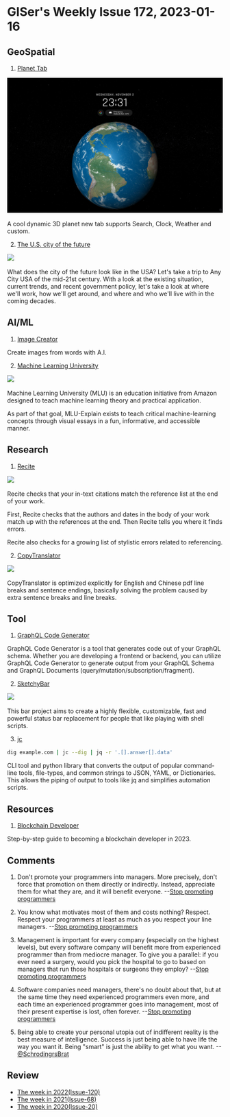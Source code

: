 # GISer's Weekly Issue 172, 2023-01-16

## GeoSpatial

1. [Planet Tab](https://github.com/Haojen/planet-tab)

![](https://github.com/Haojen/planet-tab/raw/main/src/assets/macOS-earth.jpg)

A cool dynamic 3D planet new tab supports Search, Clock, Weather and custom.

2. [The U.S. city of the future](https://noahpinion.substack.com/p/the-us-city-of-the-future)

![](https://substackcdn.com/image/fetch/w_1456,c_limit,f_webp,q_auto:good,fl_progressive:steep/https%3A%2F%2Fbucketeer-e05bbc84-baa3-437e-9518-adb32be77984.s3.amazonaws.com%2Fpublic%2Fimages%2F8d9760cb-6347-47e2-bc3d-cd3e74583722_1600x953.png)

What does the city of the future look like in the USA? Let's take a trip to Any City USA of the mid-21st century. With a look at the existing situation, current trends, and recent government policy, let's take a look at where we'll work, how we'll get around, and where and who we'll live with in the coming decades.

## AI/ML

1. [Image Creator](https://cn.bing.com/create)

Create images from words with A.I.

2. [Machine Learning University](https://mlu-explain.github.io/)

![](https://camo.githubusercontent.com/414c3a8e966b7498b5facf3e54bada00b83c9c8434900cacaaa189a6322bbcba/68747470733a2f2f63646e2e6265656b6b612e636f6d2f626c6f67696d672f61737365742f3230323230352f6267323032323035323530312e77656270)

Machine Learning University (MLU) is an education initiative from Amazon designed to teach machine learning theory and practical application.

As part of that goal, MLU-Explain exists to teach critical machine-learning concepts through visual essays in a fun, informative, and accessible manner.

## Research

1. [Recite](https://reciteworks.com/)

![](https://picx.zhimg.com/80/v2-076a23d7b7e202a84bda57b604eae0f4_720w.webp?source=1940ef5c)

Recite checks that your in-text citations match the reference list at the end of your work.

First, Recite checks that the authors and dates in the body of your work match up with the references at the end. Then Recite tells you where it finds errors.

Recite also checks for a growing list of stylistic errors related to referencing.

2. [CopyTranslator](https://github.com/CopyTranslator/CopyTranslator)

![](https://camo.githubusercontent.com/ff2573dcc00dcf1e6bad1a4d268f2efb3e5efd8f773a4b67276ea369cd06af6a/68747470733a2f2f73312e617831782e636f6d2f323031382f30392f31332f6945694952782e706e67)

CopyTranslator is optimized explicitly for English and Chinese pdf line breaks and sentence endings, basically solving the problem caused by extra sentence breaks and line breaks.

## Tool

1. [GraphQL Code Generator ](https://github.com/dotansimha/graphql-code-generator)

GraphQL Code Generator is a tool that generates code out of your GraphQL schema. Whether you are developing a frontend or backend, you can utilize GraphQL Code Generator to generate output from your GraphQL Schema and GraphQL Documents (query/mutation/subscription/fragment).

2. [SketchyBar](https://github.com/FelixKratz/SketchyBar)

![](https://github.com/FelixKratz/SketchyBar/raw/master/images/example.png)

This bar project aims to create a highly flexible, customizable, fast and powerful status bar replacement for people that like playing with shell scripts.

3. [jc](https://kellyjonbrazil.github.io/jc/)

```zsh
dig example.com | jc --dig | jq -r '.[].answer[].data'
```

CLI tool and python library that converts the output of popular command-line tools, file-types, and common strings to JSON, YAML, or Dictionaries. This allows the piping of output to tools like jq and simplifies automation scripts.

## Resources

1. [Blockchain Developer](https://roadmap.sh/blockchain/)

Step-by-step guide to becoming a blockchain developer in 2023.

## Comments

1. Don't promote your programmers into managers. More precisely, don't force that promotion on them directly or indirectly. Instead, appreciate them for what they are, and it will benefit everyone.
   --[Stop promoting programmers](https://blog.steatoda.com/stop-promoting-programmers)

2. You know what motivates most of them and costs nothing? Respect. Respect your programmers at least as much as you respect your line managers.
   --[Stop promoting programmers](https://blog.steatoda.com/stop-promoting-programmers)

3. Management is important for every company (especially on the highest levels), but every software company will benefit more from experienced programmer than from mediocre manager. To give you a parallel: if you ever need a surgery, would you pick the hospital to go to based on managers that run those hospitals or surgeons they employ?
   --[Stop promoting programmers](https://blog.steatoda.com/stop-promoting-programmers)

4. Software companies need managers, there's no doubt about that, but at the same time they need experienced programmers even more, and each time an experienced programmer goes into management, most of their present expertise is lost, often forever.
   --[Stop promoting programmers](https://blog.steatoda.com/stop-promoting-programmers)

5. Being able to create your personal utopia out of indifferent reality is the best measure of intelligence. Success is just being able to have life the way you want it. Being "smart" is just the ability to get what you want.
   --[@SchrodingrsBrat](https://twitter.com/SchrodingrsBrat/status/1610723587497021440)

## Review

- [The week in 2022(Issue-120)](../2022/issue-120.md)
- [The week in 2021(Issue-68)](../2021/issue-68.md)
- [The week in 2020(Issue-20)](../2020/issue-20.md)
